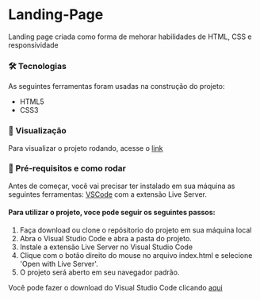 # Landing-Page
Landing page criada como forma de mehorar habilidades de HTML, CSS e responsividade

### 🛠 Tecnologias

As seguintes ferramentas foram usadas na construção do projeto:

- HTML5
- CSS3

### 🚀 Visualização

Para visualizar o projeto rodando, acesse o [link](https://marcoscruzz.github.io/Landing-Page/)

### 🎲 Pré-requisitos e como rodar

Antes de começar, você vai precisar ter instalado em sua máquina as seguintes ferramentas:
[VSCode](https://code.visualstudio.com/) com a extensão Live Server.

#### Para utilizar o projeto, voce pode seguir os seguintes passos:
1. Faça download ou clone o repósitorio do projeto em sua máquina local
2. Abra o Visual Studio Code e abra a pasta do projeto.
3. Instale a extensão Live Server no Visual Studio Code
4. Clique com o botão direito do mouse no arquivo index.html e selecione 'Open with Live Server'.
5. O projeto será aberto em seu navegador padrão.

Você pode fazer o download do Visual Studio Code clicando [aqui](https://code.visualstudio.com/)  
